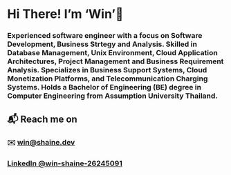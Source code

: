 # Hi There! I’m ‘Win’👋

### Experienced software engineer with a focus on Software Development, Business Strtegy and Analysis. Skilled in Database Management, Unix Environment, Cloud Application Architectures, Project Management and Business Requirement Analysis. Specializes in Business Support Systems, Cloud Monetization Platforms, and Telecommunication Charging Systems. Holds a Bachelor of Engineering (BE) degree in Computer Engineering from Assumption University Thailand.

## 📬 Reach me on

### ✉️ win@shaine.dev

### **[LinkedIn @win-shaine-26245091](https://www.linkedin.com/in/win-shaine-26245091/)**
